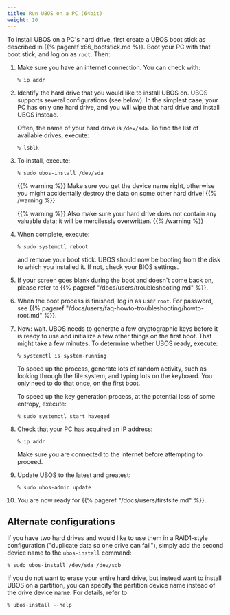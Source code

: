 ```yaml
---
title: Run UBOS on a PC (64bit)
weight: 10
---
```


To install UBOS on a PC's hard drive, first create a UBOS boot stick as described
in {{% pageref x86_bootstick.md %}}. Boot your PC with that boot stick, and
log on as ``root``. Then:

1. Make sure you have an internet connection. You can check with:

   ```
   % ip addr
   ```

1. Identify the hard drive that you would like to install UBOS on. UBOS supports
   several configurations (see below). In the simplest case, your PC has only
   one hard drive, and you will wipe that hard drive and install UBOS instead.

   Often, the name of your hard drive is ``/dev/sda``. To find the list of
   available drives, execute:

   ```
   % lsblk
   ```

1. To install, execute:

   ```
   % sudo ubos-install /dev/sda
   ```

   {{% warning %}}
   Make sure you get the device name right, otherwise you might accidentally
   destroy the data on some other hard drive!
   {{% /warning %}}

   {{% warning %}}
   Also make sure your hard drive does not contain any valuable data; it will be
   mercilessly overwritten.
   {{% /warning %}}

1. When complete, execute:

   ```
   % sudo systemctl reboot
   ```

   and remove your boot stick. UBOS should now be booting from the disk to which
   you installed it. If not, check your BIOS settings.

1. If your screen goes blank during the boot and doesn't come back on, please refer to
   {{% pageref "/docs/users/troubleshooting.md" %}}.

1. When the boot process is finished, log in as user ``root``.
   For password, see {{% pageref "/docs/users/faq-howto-troubleshooting/howto-root.md" %}}.

1. Now: wait. UBOS needs to generate a few cryptographic keys before it is ready to use
   and initialize a few other things on the first boot. That might take a few minutes.
   To determine whether UBOS ready, execute:

   ```
   % systemctl is-system-running
   ```

   To speed up the process, generate lots of random activity, such as looking through the
   file system, and typing lots on the keyboard. You only need to do that once, on the
   first boot.

   To speed up the key generation process, at the potential loss of some entropy,
   execute:

   ```
   % sudo systemctl start haveged
   ```

1. Check that your PC has acquired an IP address:

   ```
   % ip addr
   ```

   Make sure you are connected to the internet before attempting to proceed.

1. Update UBOS to the latest and greatest:

   ```
   % sudo ubos-admin update
   ```

1. You are now ready for {{% pageref "/docs/users/firstsite.md" %}}.

## Alternate configurations

If you have two hard drives and would like to use them in a RAID1-style configuration
("duplicate data so one drive can fail"), simply add the second device name to
the ``ubos-install`` command:

```
% sudo ubos-install /dev/sda /dev/sdb
```

If you do not want to erase your entire hard drive, but instead want to install UBOS
on a partition, you can specify the partition device name instead of the drive device
name. For details, refer to

```
% ubos-install --help
```
